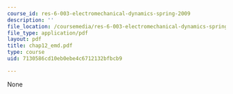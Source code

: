 ```yaml
---
course_id: res-6-003-electromechanical-dynamics-spring-2009
description: ''
file_location: /coursemedia/res-6-003-electromechanical-dynamics-spring-2009/7130586cd10eb0ebe4c6712132bfbcb9_chap12_emd.pdf
file_type: application/pdf
layout: pdf
title: chap12_emd.pdf
type: course
uid: 7130586cd10eb0ebe4c6712132bfbcb9

---
```

None